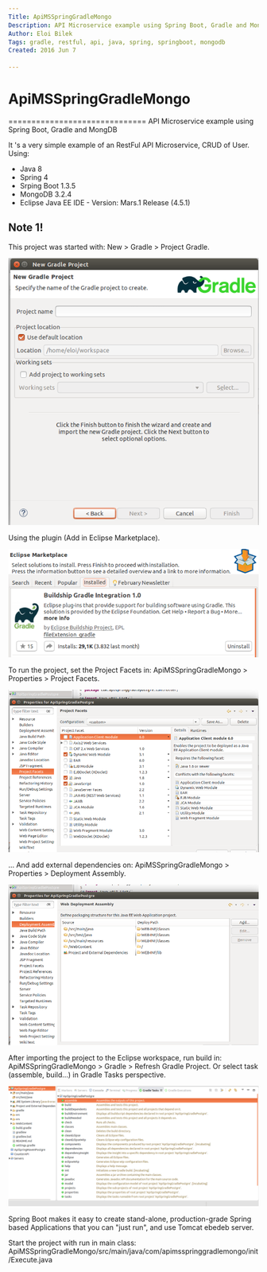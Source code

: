 ```yaml
---
Title: ApiMSSpringGradleMongo
Description: API Microservice example using Spring Boot, Gradle and MongDB
Author: Eloi Bilek
Tags: gradle, restful, api, java, spring, springboot, mongodb
Created: 2016 Jun 7

---
```


# ApiMSSpringGradleMongo
==============================
API Microservice example using Spring Boot, Gradle and MongDB

It 's a very simple example of an RestFul API Microservice, CRUD of User.
Using:
* Java 8
* Spring 4
* Srping Boot 1.3.5
* MongoDB 3.2.4
* Eclipse Java EE IDE - Version: Mars.1 Release (4.5.1)

## Note 1!
This project was started with: New > Gradle > Project Gradle.

![init project](https://github.com/EloiBilek/eloibilek.github.io/raw/master/SGP/init_project.png)

Using the plugin (Add in Eclipse Marketplace). 

![gradle plugin](https://github.com/EloiBilek/eloibilek.github.io/raw/master/SGP/gradle_plugin.png)

To run the project, set the Project Facets in: ApiMSSpringGradleMongo > Properties > Project Facets.

![facets](https://github.com/EloiBilek/eloibilek.github.io/raw/master/SGP/facets.png)

... And add external dependencies on: ApiMSSpringGradleMongo > Properties > Deployment Assembly.

![facets](https://github.com/EloiBilek/eloibilek.github.io/raw/master/SGP/properties_deployment.png)

After importing the project to the Eclipse workspace, run build in: ApiMSSpringGradleMongo > Gradle > Refresh Gradle Project.
Or select task (assemble, build...) in Gradle Tasks perspective.

![gradle tasks](https://github.com/EloiBilek/eloibilek.github.io/raw/master/SGP/gradle_tasks.png)

Spring Boot makes it easy to create stand-alone, production-grade Spring based Applications that you can "just run", and use Tomcat ebedeb server.

Start the project with run in main class: ApiMSSpringGradleMongo/src/main/java/com/apimsspringgradlemongo/init/Execute.java
